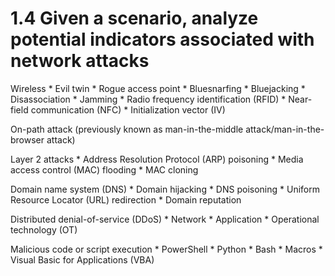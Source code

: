 # 1.4 Given a scenario, analyze potential indicators associated with network attacks

Wireless
    * Evil twin
    * Rogue access point
    * Bluesnarfing
    * Bluejacking
    * Disassociation
    * Jamming
    * Radio frequency identification (RFID)
    * Near-field communication (NFC)
    * Initialization vector (IV)

On-path attack (previously known as man-in-the-middle attack/man-in-the-browser attack)

Layer 2 attacks
    * Address Resolution Protocol (ARP) poisoning
    * Media access control (MAC) flooding
    * MAC cloning

Domain name system (DNS)
    * Domain hijacking
    * DNS poisoning
    * Uniform Resource Locator (URL) redirection
    * Domain reputation

Distributed denial-of-service (DDoS)
    * Network
    * Application
    * Operational technology (OT)

Malicious code or script execution
    * PowerShell
    * Python
    * Bash
    * Macros
    * Visual Basic for Applications (VBA)